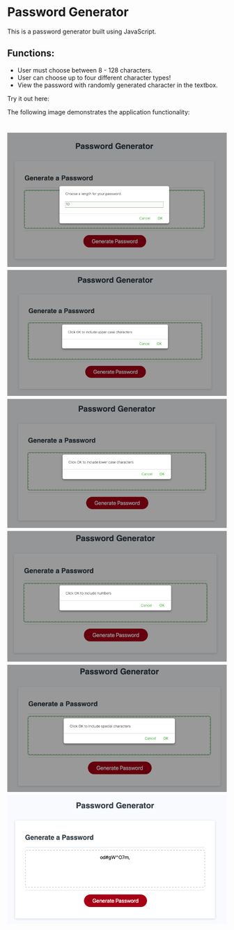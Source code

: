# Password Generator

This is a password generator built using JavaScript.

## Functions:
- User must choose between 8 - 128 characters.
- User can choose up to four different character types!
- View the password with randomly generated character in the textbox.

Try it out here: 

The following image demonstrates the application functionality:


![password generator demo](./Assets/step1.png)
![alerts1 prompt](./Assets/step2.png)
![alerts2 ](./Assets/step3.png)
![alerts3 ](./Assets/step4.png)
![alerts4](./Assets/step5.png)
![Password generator](./Assets/step6.png)
=======
